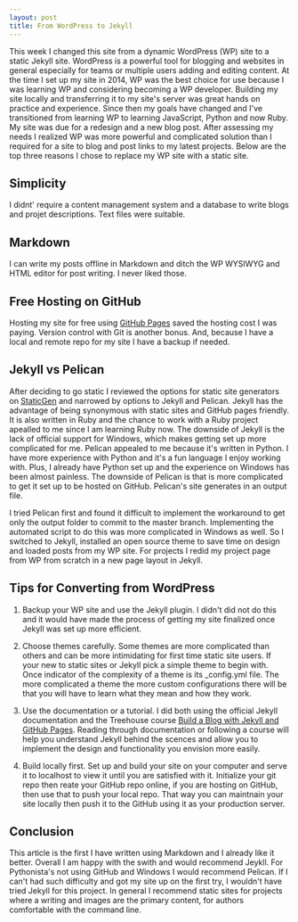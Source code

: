 ```yaml
---
layout: post
title: From WordPress to Jekyll
---
```


This week I changed this site from a dynamic WordPress (WP) site to a static Jekyll site. WordPress is a powerful tool for blogging and websites in general especially for teams or multiple users adding and editing content. At the time I set up my site in 2014, WP was the best choice for use because I was learning WP and considering becoming a WP developer. Building my site locally and transferring it to my site's server was great hands on practice and experience. Since then my goals have changed and I've transitioned from learning WP to learning JavaScript, Python and now Ruby. My site was due for a redesign and a new blog post. After assessing my needs I realized WP was more powerful and complicated solution than I required for a site to blog and post links to my latest projects. Below are the top three reasons I chose to replace my WP site with a static site.

## Simplicity
I didnt' require a content management system and a database to write blogs and projet descriptions. Text files were suitable.

## Markdown
I can write my posts offline in Markdown and ditch the WP WYSIWYG and HTML editor for post writing. I never liked those.

## Free Hosting on GitHub
Hosting my site for free using [GitHub Pages](https://pages.github.com/) saved the hosting cost I was paying. Version control with Git is another bonus. And, because I have a local and remote repo for my site I have a backup if needed.

## Jekyll vs Pelican
After deciding to go static I reviewed the options for static site generators on [StaticGen](https://www.staticgen.com/ ) and narrowed by options to Jekyll and Pelican. Jekyll has the advantage of being synonymous with static sites and GitHub pages friendly. It is also written in Ruby and the chance to work with a Ruby project apealled to me since I am learning Ruby now. The downside of Jekyll is the lack of official support for Windows, which makes getting set up more complicated for me. Pelican appealed to me because it's written in Python. I have more experience with Python and it's a fun language I enjoy working with. Plus, I already have Python set up and the experience on Windows has been almost painless. The downside of Pelican is that is more complicated to get it set up to be hosted on GitHub. Pelican's site generates in an output file. 

I tried Pelican first and found it difficult to implement the workaround to get only the output folder to commit to the master branch. Implementing the automated script to do this was more complicated in Windows as well. So I switched to Jekyll, installed an open source theme to save time on design and loaded posts from my WP site. For projects I redid my project page from WP from scratch in a new page layout in Jekyll.

## Tips for Converting from WordPress
1. Backup your WP site and use the Jekyll plugin. I didn't did not do this and it would have made the process of getting my site finalized once Jekyll was set up more efficient.

2. Choose themes carefully. Some themes are more complicated than others and can be more intimidating for first time static site users. If your new to static sites or Jekyll pick a simple theme to begin with. Once indicator of the complexity of a theme is its _config.yml file. The more complicated a theme the more custom configurations there will be that you will have to learn what they mean and how they work.

3. Use the documentation or a tutorial. I did both using the official Jekyll documentation and the Treehouse course [Build a Blog with Jekyll and GitHub Pages](https://teamtreehouse.com/library/build-a-blog-with-jekyll-and-github-pages). Reading through documentation or following a course will help you understand Jekyll behind the scences and allow you to implement the design and functionality you envision more easily.

4. Build locally first. Set up and build your site on your computer and serve it to localhost to view it until you are satisfied with it. Initialize your git repo then reate your GitHub repo online, if you are hosting on GitHub, then use that to push your local repo. That way you can maintnain your site locally then push it to the GitHub using it as your production server.


## Conclusion
This article is the first I have written using Markdown and I already like it better. Overall I am happy with the swith and would recommend Jeykll. For Pythonista's not using GitHub and Windows I would recommend Pelican. If I can't had such difficulty and got my site up on the first try, I wouldn't have tried Jekyll for this project. In general I recommend static sites for projects where a writing and images are the primary content, for authors comfortable with the command line.